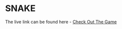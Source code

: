 # SNAKE
The live link can be found here - [Check Out The Game](https://rickylambert87.github.io/Snake-js/)
